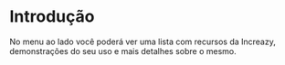# Introdução

No menu ao lado você poderá ver uma lista com recursos da Increazy, demonstrações do seu uso e mais detalhes sobre o mesmo.